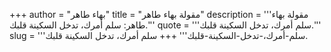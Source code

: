 +++
author = "بهاء طاهر"
title = "مقولة بهاء طاهر"
description = '''مقولة بهاء طاهر: سلم أمرك، تدخل السكينة قلبك.'''
quote = '''سلم أمرك، تدخل السكينة قلبك.'''
slug = '''سلم-أمرك،-تدخل-السكينة-قلبك'''
+++
سلم أمرك، تدخل السكينة قلبك.
